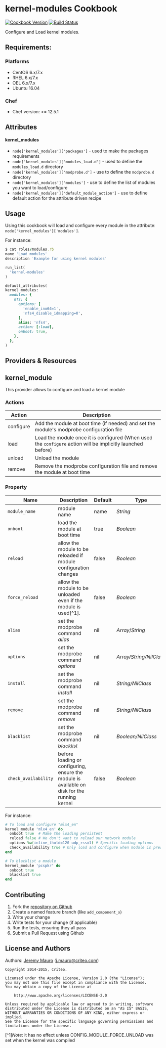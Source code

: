 kernel-modules Cookbook
=======================

[![Cookbook Version][cookbook_version]][cookbook]
[![Build Status][build_status]][build_status]

Configure and Load kernel modules.

Requirements:
-------------
### Platforms
* CentOS 6.x/7.x
* RHEL 6.x/7.x
* OEL 6.x/7.x
* Ubuntu 16.04

### Chef
* Chef version: >= 12.5.1

Attributes
----------
#### kernel_modules
* `node['kernel_modules']['packages']` - used to make the packages requirements
* `node['kernel_modules']['modules_load.d']` - used to define the `modules_load.d` directory
* `node['kernel_modules']['modprobe.d']` - use to define the `modprobe.d` directory
* `node['kernel_modules']['modules']` - use to define the list of modules you want to load/configure
* `node['kernel_modules']['default_module_action']` - use to define default action for the attribute driven recipe

Usage
-----
Using this cookbook will load and configure every module in the attribute: `node['kernel_modules']['modules']`.

For instance:
``` ruby
$ cat roles/modules.rb
name 'Load modules'
description 'Example for using kernel modules'

run_list(
  'kernel-modules'
)

default_attributes(
kernel_modules:
  modules: {
    nfs: {
      options: [
        'enable_ino64=1',
        'nfs4_disable_idmapping=0',
      ],
      alias: 'nfs4',
      action: [:load],
      onboot: true,
    },
  },
)
```
Providers & Resources
---------------------
## kernel_module
This provider allows to configure and load a kernel module

### Actions
Action   | Description
---------|---------------------------
configure | Add the module at boot time (if needed) and set the module's modprobe configuration file
load | Load the module once it is configured (When used the `configure` action will be implicitly launched before)
unload| Unload the module
remove| Remove the modprobe configuration file and remove the module at boot time

### Property
Name | Description | Default| Type
-----|-------------|--------|-----
`module_name`| module name| name |_String_
`onboot`| load the module at boot time| true| _Boolean_
`reload`| allow the module to be reloaded if module configuration changes| false| _Boolean_
`force_reload`| allow the module to be unloaded even if the module is used[^1]. | false | _Boolean_
`alias`| set the modprobe command _alias_| nil| _Array_/_String_
`options`| set the modprobe command _options_| nil| _Array/String/NilClass_
`install`| set the modprobe command _install_| nil| _String/NilClass_
`remove`| set the modprobe command _remove_| nil| _String/NilClass_
`blacklist`| set the modprobe command _blacklist_| nil| _Boolean/NilClass_
`check_availability`| before loading or configuring, ensure the module is available on disk for the running kernel| false| _Boolean_

For instance:
``` ruby
# To load and configure "mlx4_en"
kernel_module 'mlx4_en' do
  onboot true  # Make the loading persistent
  reload false # We don't want to reload our network module
  options %w(inline_thold=120 udp_rss=1) # Specific loading options
  check_availability true # Only load and configure when module is present
end

# To blacklist a module
kernel_module 'pcspkr' do
  onboot true
  blacklist true
end
```
Contributing
------------
1. Fork the [repository on Github][repository]
2. Create a named feature branch (like `add_component_x`)
3. Write your change
4. Write tests for your change (if applicable)
5. Run the tests, ensuring they all pass
6. Submit a Pull Request using Github


License and Authors
-------------------
Authors: [Jeremy Mauro][author] (<j.mauro@criteo.com>)

```text
Copyright 2014-2015, Criteo.

Licensed under the Apache License, Version 2.0 (the "License");
you may not use this file except in compliance with the License.
You may obtain a copy of the License at

    http://www.apache.org/licenses/LICENSE-2.0

Unless required by applicable law or agreed to in writing, software
distributed under the License is distributed on an "AS IS" BASIS,
WITHOUT WARRANTIES OR CONDITIONS OF ANY KIND, either express or implied.
See the License for the specific language governing permissions and
limitations under the License.
```
[^1]*Note*: it has no effect unless CONFIG_MODULE_FORCE_UNLOAD was set when the kernel was compiled

[author]:                   https://github.com/jmauro
[repository]:               https://github.com/criteo-cookbooks/kernel-modules
[build_status]:             https://api.travis-ci.org/criteo-cookbooks/kernel-modules.svg?branch=master
[cookbook_version]:         https://img.shields.io/cookbook/v/kernel-modules.svg
[cookbook]:                 https://supermarket.chef.io/cookbooks/kernel-modules
